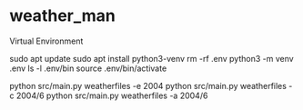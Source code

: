 # weather_man

Virtual Environment

sudo apt update
sudo apt install python3-venv
rm -rf .env
python3 -m venv .env
ls -l .env/bin
source .env/bin/activate

python src/main.py weatherfiles -e 2004
python src/main.py weatherfiles -c 2004/6
python src/main.py weatherfiles -a 2004/6